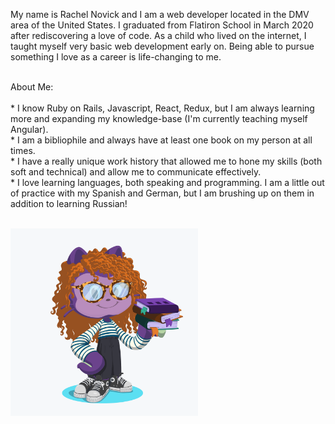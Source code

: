 My name is Rachel Novick and I am a web developer located in the DMV area of the United States. I graduated from Flatiron School in March 2020 after rediscovering a love of code. As a child who lived on the internet, I taught myself very basic web development early on. Being able to pursue something I love as a career is life-changing to me.

<br>
About Me:
  <br>
  <br>* I know Ruby on Rails, Javascript, React, Redux, but I am always learning more and expanding my knowledge-base (I'm currently teaching myself Angular).
  <br>* I am a bibliophile and always have at least one book on my person at all times.
  <br>* I have a really unique work history that allowed me to hone my skills (both soft and technical) and allow me to communicate effectively.
  <br>* I love learning languages, both speaking and programming. I am a little out of practice with my Spanish and German, but I am brushing up on them in addition to learning Russian!

  <br><img src="./octocat.png" alt="custom Octocat" height="300" width="300"/>
